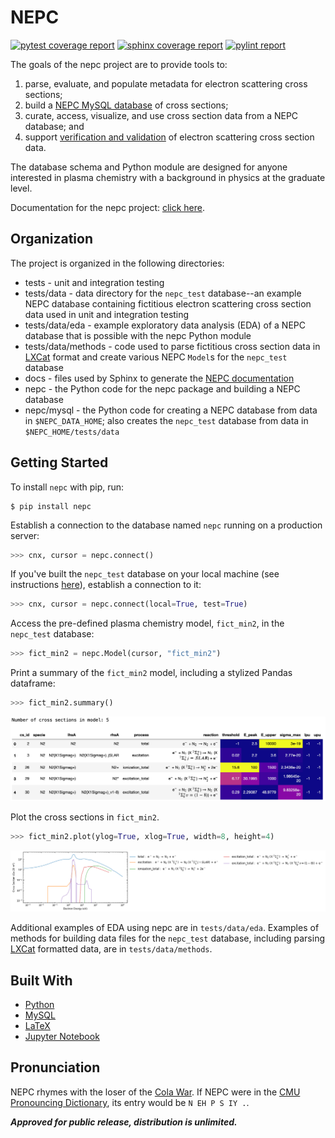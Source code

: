 # NEPC

<!--[![pipeline status](http://predator.nrl.navy.mil/padamson/nepc/badges/master/pipeline.svg)](http://predator.nrl.navy.mil/padamson/nepc/commits/master)
-->
[![pytest coverage report](https://predator.nrl.navy.mil/padamson/nepc/-/jobs/artifacts/master/raw/pytest.svg?job=pytest)](https://predator.nrl.navy.mil/padamson/nepc/commits/master)
[![sphinx coverage report](https://predator.nrl.navy.mil/padamson/nepc/-/jobs/artifacts/master/raw/sphinx.svg?job=sphinx)](http://132.250.158.124:3838/nepc/doc/)
[![pylint report](https://predator.nrl.navy.mil/padamson/nepc/-/jobs/artifacts/master/raw/pylint.svg?job=pylint)](https://predator.nrl.navy.mil/padamson/nepc/commits/master)

The goals of the nepc project are to provide tools to:

1. parse, evaluate, and populate metadata for electron scattering cross sections;
2. build a [NEPC MySQL database](http://132.250.158.124:3838/nepc/doc/db_schema.html) of cross sections;
2. curate, access, visualize, and use cross section data from a NEPC database; and
4. support [verification and validation](http://132.250.158.124:3838/nepc/doc/vandv.html) 
   of electron scattering cross section data.

The database schema and Python module are designed 
for anyone interested in plasma chemistry with a background in physics at the graduate level.

Documentation for the nepc project: [click here](http://132.250.158.124:3838/nepc/doc/).

## Organization

The project is organized in the following directories:

* tests - unit and integration testing
* tests/data - data directory for the `nepc_test` database--an example NEPC database containing fictitious electron scattering cross section data used in unit and integration testing
* tests/data/eda - example exploratory data analysis (EDA) of a NEPC database that is possible with the nepc Python module
* tests/data/methods - code used to parse fictitious cross section data in [LXCat](https://nl.lxcat.net/data/set_type.php) format and create various NEPC `Model`s for the `nepc_test` database
* docs - files used by Sphinx to generate the [NEPC documentation](http://132.250.158.124:3838/nepc/doc/)
* nepc - the Python code for the nepc package and building a NEPC database
* nepc/mysql - the Python code for creating a NEPC database from data in `$NEPC_DATA_HOME`; also creates the `nepc_test` database from data in `$NEPC_HOME/tests/data`

## Getting Started

To install `nepc` with pip, run:

```shell
$ pip install nepc
```

Establish a connection to the database named `nepc` running on a
production server:

```python
>>> cnx, cursor = nepc.connect()
```

If you've built the `nepc_test` database on your local machine 
(see instructions [here](MYSQL.md)), establish a connection to it:

```python
>>> cnx, cursor = nepc.connect(local=True, test=True)
```

Access the pre-defined plasma chemistry model, `fict_min2`, in the `nepc_test` database:

```python
>>> fict_min2 = nepc.Model(cursor, "fict_min2")
```

Print a summary of the ``fict_min2`` model, including a stylized Pandas dataframe:

```python
>>> fict_min2.summary()
```

![`fict_min2` summary](docs/fig/fict_min2_summary.png)

Plot the cross sections in `fict_min2`.

```python
>>> fict_min2.plot(ylog=True, xlog=True, width=8, height=4) 
```

![`fict_min2` plot](docs/fig/fict_min2_plot.png)

Additional examples of EDA using nepc are in `tests/data/eda`. Examples of methods for
building data files for the `nepc_test` database, including parsing
[LXCat](https://nl.lxcat.net/data/set_type.php) formatted data,
are in `tests/data/methods`.

## Built With

*  [Python](https://www.python.org/) 
*  [MySQL](https://www.mysql.com/)
*  [LaTeX](https://www.latex-project.org/)
*  [Jupyter Notebook](https://jupyter.org/)

## Pronunciation

NEPC rhymes with the loser of the [Cola War](https://en.wikipedia.org/wiki/Cola_wars).
If NEPC were in the
[CMU Pronouncing Dictionary](http://www.speech.cs.cmu.edu/cgi-bin/cmudict),
its entry would be `N EH P S IY .`.


***Approved for public release, distribution is unlimited.***
